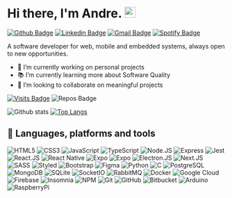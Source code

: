 # Hi there, I'm Andre. <img src="https://media.giphy.com/media/hvRJCLFzcasrR4ia7z/giphy.gif" width="25px">

[![Github Badge](https://img.shields.io/badge/-Github-000?style=flat-square&logo=Github&logoColor=white&link=https://github.com/lucasgdb)](https://github.com/apsampaio)
[![Linkedin Badge](https://img.shields.io/badge/-LinkedIn-blue?style=flat-square&logo=Linkedin&logoColor=white&link=https://www.linkedin.com/in/andr%C3%A9-sampaio/)](https://www.linkedin.com/in/andr%C3%A9-sampaio/)
[![Gmail Badge](https://img.shields.io/badge/-Gmail-c14438?style=flat-square&logo=Gmail&logoColor=white&link=mailto:andre03.sampaio@gmail.com)](mailto:andre03.sampaio@gmail.com)
[![Spotify Badge](https://img.shields.io/badge/spotify-code--fi-fi?logo=spotify&style=flat-square&link=https://open.spotify.com/playlist/2o4LG56C9HYgKZM0eVrRxQ?si=qWZgLV4YSqWt0vq49OXC2g)](https://open.spotify.com/playlist/2o4LG56C9HYgKZM0eVrRxQ?si=GF4R6YlSRdaKth13BM70Rw)


A software developer for web, mobile and embedded systems, always open to new opportunities.

- 🚀 I’m currently working on personal projects
- 📚 I’m currently learning more about Software Quality
- 🤝 I’m looking to collaborate on meaningful projects

[![Visits Badge](https://badges.pufler.dev/visits/apsampaio/apsampaio?style=for-the-badge)](https://github.com/apsampaio/apsampaio)
![Repos Badge](https://badges.pufler.dev/repos/apsampaio?style=for-the-badge)

![Github stats](https://github-readme-stats.vercel.app/api?username=apsampaio&show_icons=true&theme=react)
[![Top Langs](https://github-readme-stats.vercel.app/api/top-langs/?username=apsampaio&layout=compact&theme=react)](https://github.com/apsampaio/github-readme-stats)

## 🧰 Languages, platforms and tools 

![HTML5](https://img.shields.io/badge/-HTML5-E34F26?style=flat-square&logo=html5&logoColor=white)
![CSS3](https://img.shields.io/badge/-CSS3-1572B6?style=flat-square&logo=css3)
![JavaScript](https://img.shields.io/badge/-JavaScript-F7DF1E?style=flat-square&logo=javascript&logoColor=32264D)
![TypeScript](https://img.shields.io/badge/-TypeScript-3178C6?style=flat-square&logo=typescript&logoColor=white)
![Node.JS](https://img.shields.io/badge/Node.JS-339933?style=flat-square&logo=nodedotjs&logoColor=white)
![Express](https://img.shields.io/badge/Express-32264D?style=flat-square&logo=express&logoColor=white)
![Jest](https://img.shields.io/badge/-Jest-C21325?style=flat-square&logo=jest)
![React.JS](https://img.shields.io/badge/-React-61DAFB?style=flat-square&logo=react&logoColor=32264D)
![React Native](https://img.shields.io/badge/React-Native-61DAFB?style=flat-square&logo=react)
![Expo](https://img.shields.io/badge/-Expo-000020?style=flat-square&logo=expo)
![Expo](https://img.shields.io/badge/-Flutter-02569B?style=flat-square&logo=flutter)
![Electron.JS](https://img.shields.io/badge/-Electron.JS-47848F?style=flat-square&logo=electron&logoColor=white)
![Next.JS](https://img.shields.io/badge/-Next.JS-282a36?style=flat-square&logo=Nextdotjs)
![SASS](https://img.shields.io/badge/-Sass-CC6699?style=flat-square&logo=sass&logoColor=white)
![Styled](https://img.shields.io/badge/-Styled--Components-DB7093?style=flat-square&logo=styled-components&logoColor=white)
![Bootstrap](https://img.shields.io/badge/-Bootstrap-7952B3?style=flat-square&logo=bootstrap&logoColor=white)
![Figma](https://img.shields.io/badge/-Figma-F24E1E?style=flat-square&logo=figma&logoColor=white)
![Python](https://img.shields.io/badge/-Python-3776AB?style=flat-square&logo=python&logoColor=white)
![C](https://img.shields.io/badge/--A8B9CC?style=flat-square&logo=c&logoColor=black)
![PostgreSQL](https://img.shields.io/badge/-PostgreSQL-336791?style=flat-square&logo=postgresql&logoColor=white)
![MongoDB](https://img.shields.io/badge/MongoDB-47A248?style=flat-square&logo=mongodb&logoColor=white)
![SQLite](https://img.shields.io/badge/-SQLite-044a64?style=flat-square&logo=sqlite)
![SocketIO](https://img.shields.io/badge/-Socket.io-32264D?style=flat-square&logo=socketdotio&logoColor=white)
![RabbitMQ](https://img.shields.io/badge/-RabbitMQ-FF6600?style=flat-square&logo=rabbitmq&logoColor=white)
![Docker](https://img.shields.io/badge/-Docker-2496ED?style=flat-square&logo=docker&logoColor=white)
![Google Cloud](https://img.shields.io/badge/-Google--Cloud-4285F4?style=flat-square&logo=google-cloud&logoColor=white)
![Firebase](https://img.shields.io/badge/-Firebase-FFCA28?style=flat-square&logo=firebase&logoColor=32264D)
![Insomnia](https://img.shields.io/badge/-Insomnia-5849BE?style=flat-square&logo=insomnia)
![NPM](https://img.shields.io/badge/-npm-CB3837?style=flat-square&logo=npm)
![Git](https://img.shields.io/badge/-git-F05032?style=flat-square&logo=git&logoColor=white)
![GitHub](https://img.shields.io/badge/-GitHub-181717?style=flat-square&logo=github)
![Bitbucket](https://img.shields.io/badge/-Bitbucket-0047B3?style=flat-square&logo=bitbucket)
![Arduino](https://img.shields.io/badge/Arduino-00979D?style=flat-square&logo=arduino&logoColor=white)
![RaspberryPi](https://img.shields.io/badge/Raspberry--Pi-A22846?style=flat-square&logo=raspberry-pi)
